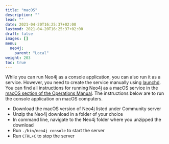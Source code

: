 ```yaml
---
title: "macOS"
description: ""
lead: ""
date: 2021-04-20T16:25:37+02:00
lastmod: 2021-04-20T16:25:37+02:00
draft: false
images: []
menu: 
  neo4j:
    parent: "Local"
weight: 203
toc: true
---
```


While you can run Neo4j as a console application, you can also run it as a service. However, you need to create the service manually using <a href="https://www.launchd.info/">launchd</a>. You can find all instructions for running Neo4j as a macOS service in the <a href="https://neo4j.com/docs/operations-manual/current/installation/osx/#_macos_service">macOS section of the Operations Manual</a>. The instructions below are to run the console application on macOS computers. 

<ul>
    <li>Download the macOS version of Neo4j listed under Community server</li>
    <li>Unzip the Neo4j download in a folder of your choice</li>
    <li>In command line, navigate to the Neo4j folder where you unzipped the download</li>
    <li>Run <code>./bin/neo4j console</code> to start the server</li>
    <li>Run <code>CTRL+C</code> to stop the server</li>
</ul>
